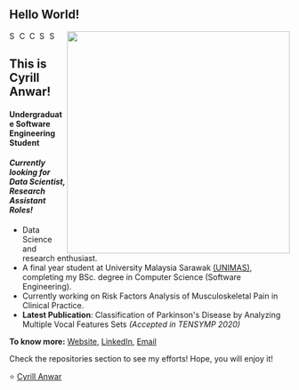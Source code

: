 ## Hello World!

[<img align="right" width="400" src="https://github-readme-stats.vercel.app/api?username=cyrill98&show_icons=true&theme=synthwave"/>](https://github.com/Cyrill98/)

<a href="https://www.linkedin.com/in/kazi-amit-hasan/">
  <img align="left" alt="Shuvo's Linkdein" width="15px" src="https://cdn.jsdelivr.net/npm/simple-icons@v3/icons/linkedin.svg" />
</a>
<a href="https://github.com/Cyrill98">
  <img align="left" alt="Cyrill's Github" width="15px" src="https://cdn.jsdelivr.net/npm/simple-icons@v3/icons/github.svg" />
</a>
<a href="https://www.youtube.com/channel/UCES_2FWYQbgyikzxCQ_oOVQ?view_as=subscriber">
  <img align="left" alt="Cyrill's YouTube" width="15px" src="https://cdn.jsdelivr.net/npm/simple-icons@3.2.0/icons/youtube.svg" />
</a>

<a href="https://www.kaggle.com/amithasanshuvo">
  <img align="left" alt="Shuvo's Kaggle" width="15px" src="https://cdn.jsdelivr.net/npm/simple-icons@3.1.0/icons/kaggle.svg" />
</a>
<a href="https://www.researchgate.net/profile/Kazi_Amit_Hasan">
  <img align="left" alt="Shuvo's Kaggle" width="15px" src="https://cdn.jsdelivr.net/npm/simple-icons@3.2.0/icons/researchgate.svg" />
</a>
<br />


## This is Cyrill Anwar!
#### Undergraduate Software Engineering Student
#### *Currently looking for Data Scientist, Research Assistant Roles!*
- Data Science and research enthusiast.
- A final year student at University Malaysia Sarawak [(UNIMAS)](https://www.ruet.ac.bd/), completing my BSc. degree in Computer Science (Software Engineering). 
- Currently working on Risk Factors Analysis of Musculoskeletal Pain in Clinical Practice.
- **Latest Publication**: Classification of Parkinson's Disease by Analyzing Multiple Vocal Features Sets *(Accepted in TENSYMP 2020)*

**To know more:**  [Website](https://cyrill98.netlify.com/), [LinkedIn](https://www.linkedin.com/in/kazi-amit-hasan/), [Email](cyrillanwar98@gmail.com)

Check the repositories section to see my efforts! Hope, you will enjoy it!

⭐️ [Cyrill Anwar](https://github.com/Cyrill98)

